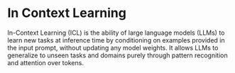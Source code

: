 # In Context Learning

In-Context Learning (ICL) is the ability of large language models (LLMs) to learn new tasks at inference time by conditioning on examples provided in the input prompt, without updating any model weights. It allows LLMs to generalize to unseen tasks and domains purely through pattern recognition and attention over tokens.